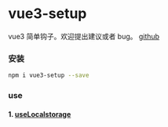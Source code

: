 # vue3-setup

vue3 简单钩子。欢迎提出建议或者 bug。
[github](https://github.com/LDmin/vue3-setup.git)

### 安装

```sh
npm i vue3-setup --save
```

### use

#### 1. [useLocalstorage](https://github.com/LDmin/vue3-setup/blob/master/lib/useLocalStorage/README.md)
